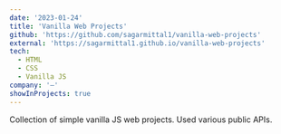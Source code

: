 ```yaml
---
date: '2023-01-24'
title: 'Vanilla Web Projects'
github: 'https://github.com/sagarmittal1/vanilla-web-projects'
external: 'https://sagarmittal1.github.io/vanilla-web-projects'
tech:
  - HTML
  - CSS
  - Vanilla JS
company: '—'
showInProjects: true
---
```


Collection of simple vanilla JS web projects. Used various public APIs.